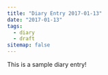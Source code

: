 ```yaml
---
title: "Diary Entry 2017-01-13"
date: "2017-01-13"
tags:
  - diary
  - draft
sitemap: false
---
```


This is a sample diary entry!
